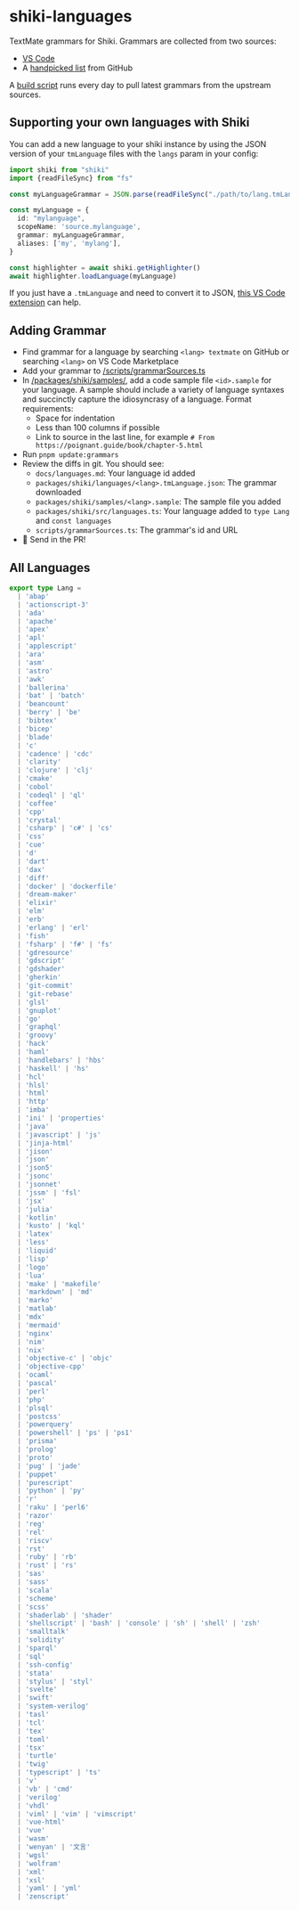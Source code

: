 # shiki-languages

TextMate grammars for Shiki. Grammars are collected from two sources:

- [VS Code](https://github.com/microsoft/vscode)
- A [handpicked list](/scripts/grammarSources.ts) from GitHub

A [build script](/scripts/pullGrammars.sh) runs every day to pull latest grammars from the upstream sources.

## Supporting your own languages with Shiki

You can add a new language to your shiki instance by using the JSON version of your `tmLanguage` files with the `langs` param in your config:

```ts
import shiki from "shiki"
import {readFileSync} from "fs"

const myLanguageGrammar = JSON.parse(readFileSync("./path/to/lang.tmLanguage.json"))

const myLanguage = {
  id: "mylanguage",
  scopeName: 'source.mylanguage',
  grammar: myLanguageGrammar,
  aliases: ['my', 'mylang'],
}

const highlighter = await shiki.getHighlighter()
await highlighter.loadLanguage(myLanguage)
```

If you just have a `.tmLanguage` and need to convert it to JSON, [this VS Code extension](https://marketplace.visualstudio.com/items?itemName=Togusa09.tmlanguage) can help.

## Adding Grammar

- Find grammar for a language by searching `<lang> textmate` on GitHub or searching `<lang>` on VS Code Marketplace
- Add your grammar to [/scripts/grammarSources.ts](/scripts/grammarSources.ts)
- In [/packages/shiki/samples/](/packages/shiki/samples/), add a code sample file `<id>.sample` for your language. A sample should include a variety of language syntaxes and succinctly capture the idiosyncrasy of a language. Format requirements:
  - Space for indentation
  - Less than 100 columns if possible
  - Link to source in the last line, for example `# From https://poignant.guide/book/chapter-5.html`
- Run `pnpm update:grammars`
- Review the diffs in git. You should see:
  - `docs/languages.md`: Your language id added
  - `packages/shiki/languages/<lang>.tmLanguage.json`: The grammar downloaded
  - `packages/shiki/samples/<lang>.sample`: The sample file you added
  - `packages/shiki/src/languages.ts`: Your language added to `type Lang` and `const languages`
  - `scripts/grammarSources.ts`: The grammar's id and URL
- 🚀 Send in the PR!

## All Languages

```ts
export type Lang =
  | 'abap'
  | 'actionscript-3'
  | 'ada'
  | 'apache'
  | 'apex'
  | 'apl'
  | 'applescript'
  | 'ara'
  | 'asm'
  | 'astro'
  | 'awk'
  | 'ballerina'
  | 'bat' | 'batch'
  | 'beancount'
  | 'berry' | 'be'
  | 'bibtex'
  | 'bicep'
  | 'blade'
  | 'c'
  | 'cadence' | 'cdc'
  | 'clarity'
  | 'clojure' | 'clj'
  | 'cmake'
  | 'cobol'
  | 'codeql' | 'ql'
  | 'coffee'
  | 'cpp'
  | 'crystal'
  | 'csharp' | 'c#' | 'cs'
  | 'css'
  | 'cue'
  | 'd'
  | 'dart'
  | 'dax'
  | 'diff'
  | 'docker' | 'dockerfile'
  | 'dream-maker'
  | 'elixir'
  | 'elm'
  | 'erb'
  | 'erlang' | 'erl'
  | 'fish'
  | 'fsharp' | 'f#' | 'fs'
  | 'gdresource'
  | 'gdscript'
  | 'gdshader'
  | 'gherkin'
  | 'git-commit'
  | 'git-rebase'
  | 'glsl'
  | 'gnuplot'
  | 'go'
  | 'graphql'
  | 'groovy'
  | 'hack'
  | 'haml'
  | 'handlebars' | 'hbs'
  | 'haskell' | 'hs'
  | 'hcl'
  | 'hlsl'
  | 'html'
  | 'http'
  | 'imba'
  | 'ini' | 'properties'
  | 'java'
  | 'javascript' | 'js'
  | 'jinja-html'
  | 'jison'
  | 'json'
  | 'json5'
  | 'jsonc'
  | 'jsonnet'
  | 'jssm' | 'fsl'
  | 'jsx'
  | 'julia'
  | 'kotlin'
  | 'kusto' | 'kql'
  | 'latex'
  | 'less'
  | 'liquid'
  | 'lisp'
  | 'logo'
  | 'lua'
  | 'make' | 'makefile'
  | 'markdown' | 'md'
  | 'marko'
  | 'matlab'
  | 'mdx'
  | 'mermaid'
  | 'nginx'
  | 'nim'
  | 'nix'
  | 'objective-c' | 'objc'
  | 'objective-cpp'
  | 'ocaml'
  | 'pascal'
  | 'perl'
  | 'php'
  | 'plsql'
  | 'postcss'
  | 'powerquery'
  | 'powershell' | 'ps' | 'ps1'
  | 'prisma'
  | 'prolog'
  | 'proto'
  | 'pug' | 'jade'
  | 'puppet'
  | 'purescript'
  | 'python' | 'py'
  | 'r'
  | 'raku' | 'perl6'
  | 'razor'
  | 'reg'
  | 'rel'
  | 'riscv'
  | 'rst'
  | 'ruby' | 'rb'
  | 'rust' | 'rs'
  | 'sas'
  | 'sass'
  | 'scala'
  | 'scheme'
  | 'scss'
  | 'shaderlab' | 'shader'
  | 'shellscript' | 'bash' | 'console' | 'sh' | 'shell' | 'zsh'
  | 'smalltalk'
  | 'solidity'
  | 'sparql'
  | 'sql'
  | 'ssh-config'
  | 'stata'
  | 'stylus' | 'styl'
  | 'svelte'
  | 'swift'
  | 'system-verilog'
  | 'tasl'
  | 'tcl'
  | 'tex'
  | 'toml'
  | 'tsx'
  | 'turtle'
  | 'twig'
  | 'typescript' | 'ts'
  | 'v'
  | 'vb' | 'cmd'
  | 'verilog'
  | 'vhdl'
  | 'viml' | 'vim' | 'vimscript'
  | 'vue-html'
  | 'vue'
  | 'wasm'
  | 'wenyan' | '文言'
  | 'wgsl'
  | 'wolfram'
  | 'xml'
  | 'xsl'
  | 'yaml' | 'yml'
  | 'zenscript'
```
